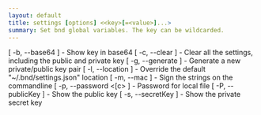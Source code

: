 ```yaml
---
layout: default
title: settings [options] <<key>[=<value>]...> 
summary: Set bnd global variables. The key can be wildcarded. 
---
```


   [ -b, --base64 ]           - Show key in base64
   [ -c, --clear ]            - Clear all the settings, including the public and
                                private key
   [ -g, --generate ]         - Generate a new private/public key pair
   [ -l, --location <string> ] - Override the default "~/.bnd/settings.json"
                                location
   [ -m, --mac ]              - Sign the strings on the commandline
   [ -p, --password <[c> ]    - Password for local file
   [ -P, --publicKey ]        - Show the public key
   [ -s, --secretKey ]        - Show the private secret key
